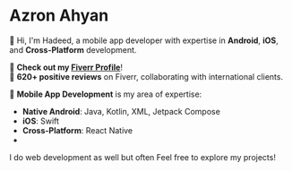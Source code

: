 # Azron Ahyan

👋 Hi, I'm Hadeed, a mobile app developer with expertise in **Android**, **iOS**, and **Cross-Platform** development.  

📂 **Check out my [Fiverr Profile](https://www.fiverr.com/azronahyan)**!  
📂 **620+ positive reviews** on Fiverr, collaborating with international clients.

📱 **Mobile App Development** is my area of expertise:
- **Native Android**: Java, Kotlin, XML, Jetpack Compose  
- **iOS**: Swift  
- **Cross-Platform**: React Native
- 
I do web development as well but often
Feel free to explore my projects!
